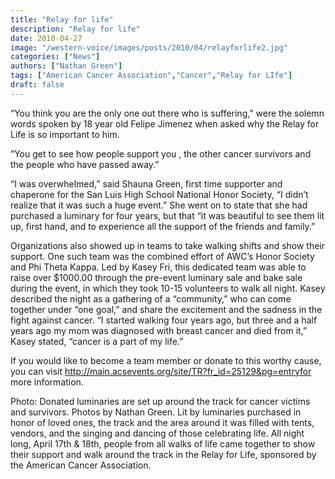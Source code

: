 ```yaml
---
title: "Relay for life"
description: "Relay for life"
date: 2010-04-27
image: "/western-voice/images/posts/2010/04/relayforlife2.jpg"
categories: ["News"]
authors: ["Nathan Green"]
tags: ["American Cancer Association","Cancer","Relay for LIfe"]
draft: false
---
```

“You think you are the only one out there who is suffering,” were the solemn words spoken by 18 year old Felipe Jimenez when asked why the Relay for Life is so important to him.

”You get to see how people support you , the other cancer survivors and the people who have passed away.”

“I was overwhelmed,” said Shauna Green, first time supporter and chaperone for the San Luis High School National Honor Society, “I didn’t realize that it was such a huge event.” She went on to state that she had purchased a luminary for four years, but that “it was beautiful to see them lit up, first hand, and to experience all the support of the friends and family.”

Organizations also showed up in teams to take walking shifts and show their support. One such team was the combined effort of AWC’s Honor Society and Phi Theta Kappa. Led by Kasey Fri, this dedicated team was able to raise over $1000.00 through the pre-event luminary sale and bake sale during the event, in which they took 10-15 volunteers to walk all night. Kasey described the night as a gathering of a “community,” who can come together under “one goal,” and share the excitement and the sadness in the fight against cancer. “I started walking four years ago, but three and a half years ago my mom was diagnosed with breast cancer and died from it,” Kasey stated, “cancer is a part of my life.”

If you would like to become a team member or donate to this worthy cause, you can visit http://main.acsevents.org/site/TR?fr_id=25129&pg=entryfor more information.

Photo: Donated luminaries are set up around the track for cancer victims and survivors. Photos by Nathan Green. Lit by luminaries purchased in honor of loved ones, the track and the area around it was filled with tents, vendors, and the singing and dancing of those celebrating life. All night long, April 17th & 18th, people from all walks of life came together to show their support and walk around the track in the Relay for Life, sponsored by the American Cancer Association.